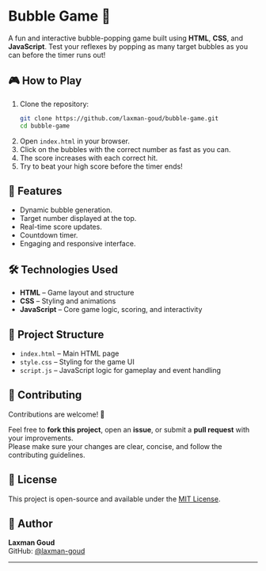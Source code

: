 # Bubble Game 🎯

A fun and interactive bubble-popping game built using **HTML**, **CSS**, and **JavaScript**. Test your reflexes by popping as many target bubbles as you can before the timer runs out!

## 🎮 How to Play

1. Clone the repository:
   ```bash
   git clone https://github.com/laxman-goud/bubble-game.git
   cd bubble-game
   ```
2. Open `index.html` in your browser.
3. Click on the bubbles with the correct number as fast as you can.
4. The score increases with each correct hit.
5. Try to beat your high score before the timer ends!

## 🌟 Features

- Dynamic bubble generation.
- Target number displayed at the top.
- Real-time score updates.
- Countdown timer.
- Engaging and responsive interface.

## 🛠️ Technologies Used

- **HTML** – Game layout and structure  
- **CSS** – Styling and animations  
- **JavaScript** – Core game logic, scoring, and interactivity

## 📁 Project Structure

- `index.html` – Main HTML page  
- `style.css` – Styling for the game UI  
- `script.js` – JavaScript logic for gameplay and event handling

## 🤝 Contributing

Contributions are welcome! 🎉  

Feel free to **fork this project**, open an **issue**, or submit a **pull request** with your improvements.  
Please make sure your changes are clear, concise, and follow the contributing guidelines. 


## 📄 License

This project is open-source and available under the [MIT License](LICENSE).

## 👤 Author

**Laxman Goud**  
GitHub: [@laxman-goud](https://github.com/laxman-goud)

---

